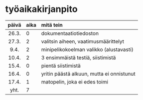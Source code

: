 # työaikakirjanpito

| päivä | aika | mitä tein  |
| :----:|:-----| :-----|
| 26.3. | 0    | dokumentaatiotiedoston |
| 27.3. | 2    | valitsin aiheen, vaatimusmäärittelyt |
| 9.4.  | 2    | minipelikokoelman valikko (alustavasti) |
| 10.4. | 2    | 3 ensimmäistä testiä, siistimistä |
| 15.4. | 0    | pientä siistimistä |
| 16.4. | 0    | yritin päästä alkuun, mutta ei onnistunut |
| 17.4. | 1    | matopelin, joka ei edes toimi |
| yht.  | 7    |
